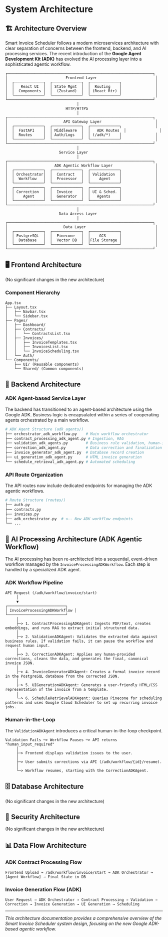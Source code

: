 # System Architecture

## 🏗️ Architecture Overview

Smart Invoice Scheduler follows a modern microservices architecture with clear separation of concerns between the frontend, backend, and AI processing services. The recent introduction of the **Google Agent Development Kit (ADK)** has evolved the AI processing layer into a sophisticated agentic workflow.

```
┌─────────────────────────────────────────────────────────────────┐
│                          Frontend Layer                          │
│  ┌─────────────┐  ┌─────────────┐  ┌─────────────┐               │
│  │   React UI  │  │ State Mgmt  │  │  Routing    │               │
│  │  Components │  │  (Zustand)  │  │ (React Rtr) │               │
│  └─────────────┘  └─────────────┘  └─────────────┘               │
└─────────────────────────────────────────────────────────────────┘
                                │
                           HTTP/HTTPS
                                │
┌─────────────────────────────────────────────────────────────────┐
│                         API Gateway Layer                        │
│  ┌─────────────┐  ┌─────────────┐  ┌─────────────┐               │
│  │  FastAPI    │  │ Middleware  │  │   ADK Routes  │               │
│  │  Routes     │  │ Auth/Logs   │  │ (/adk/*)    │               │
│  └─────────────┘  └─────────────┘  └─────────────┘               │
└─────────────────────────────────────────────────────────────────┘
                                │
                        Service Layer
                                │
┌─────────────────────────────────────────────────────────────────┐
│                     ADK Agentic Workflow Layer                   │
│  ┌─────────────┐  ┌─────────────┐  ┌─────────────┐               │
│  │ Orchestrator│  │  Contract   │  │ Validation  │               │
│  │  Workflow   │  │  Processor  │  │    Agent    │               │
│  └─────────────┘  └─────────────┘  └─────────────┘               │
│  ┌─────────────┐  ┌─────────────┐  ┌─────────────┐               │
│  │ Correction  │  │  Invoice    │  │ UI & Sched. │               │
│  │    Agent    │  │  Generator  │  │   Agents    │               │
│  └─────────────┘  └─────────────┘  └─────────────┘               │
└─────────────────────────────────────────────────────────────────┘
                                │
                        Data Access Layer
                                │
┌─────────────────────────────────────────────────────────────────┐
│                         Data Layer                               │
│  ┌─────────────┐  ┌─────────────┐  ┌─────────────┐               │
│  │ PostgreSQL  │  │  Pinecone   │  │    GCS      │               │
│  │  Database   │  │  Vector DB  │  │File Storage │               │
│  └─────────────┘  └─────────────┘  └─────────────┘               │
└─────────────────────────────────────────────────────────────────┘
```

## 🖥️ Frontend Architecture

(No significant changes in the new architecture)

### Component Hierarchy
```
App.tsx
├── Layout.tsx
│   ├── Navbar.tsx
│   └── Sidebar.tsx
├── Pages/
│   ├── Dashboard/
│   ├── Contracts/
│   │   └── ContractsList.tsx
│   ├── Invoices/
│   │   ├── InvoiceTemplates.tsx
│   │   ├── InvoicesList.tsx
│   │   └── InvoiceScheduling.tsx
│   └── Auth/
└── Components/
    ├── UI/ (Reusable components)
    └── Shared/ (Common components)
```

## 🔧 Backend Architecture

### ADK Agent-based Service Layer
The backend has transitioned to an agent-based architecture using the Google ADK. Business logic is encapsulated within a series of cooperating agents orchestrated by a main workflow.

```python
# ADK Agent Structure (adk_agents/)
├── orchestrator_adk_workflow.py    # Main workflow orchestrator
├── contract_processing_adk_agent.py # Ingestion, RAG
├── validation_adk_agents.py        # Business rule validation, human-in-the-loop
├── correction_adk_agent.py         # Data correction and finalization
├── invoice_generator_adk_agent.py  # Database record creation
├── ui_generation_adk_agent.py      # HTML invoice generation
└── schedule_retrieval_adk_agent.py # Automated scheduling
```

### API Route Organization
The API routes now include dedicated endpoints for managing the ADK agentic workflows.

```python
# Route Structure (routes/)
├── auth.py
├── contracts.py
├── invoices.py
├── adk_orchestrator.py  # <-- New ADK workflow endpoints
└── ...
```

## 🤖 AI Processing Architecture (ADK Agentic Workflow)

The AI processing has been re-architected into a sequential, event-driven workflow managed by the `InvoiceProcessingADKWorkflow`. Each step is handled by a specialized ADK agent.

### ADK Workflow Pipeline
```
API Request (/adk/workflow/invoice/start)
     │
     ▼
┌──────────────────────────┐
│ InvoiceProcessingADKWorkflow │
└──────────────────────────┘
     │
     ├─> 1. ContractProcessingADKAgent: Ingests PDF/text, creates embeddings, and runs RAG to extract initial structured data.
     │
     ├─> 2. ValidationADKAgent: Validates the extracted data against business rules. If validation fails, it can pause the workflow and request human input.
     │
     ├─> 3. CorrectionADKAgent: Applies any human-provided corrections, cleans the data, and generates the final, canonical invoice JSON.
     │
     ├─> 4. InvoiceGeneratorADKAgent: Creates a formal invoice record in the PostgreSQL database from the corrected JSON.
     │
     ├─> 5. UIGenerationADKAgent: Generates a user-friendly HTML/CSS representation of the invoice from a template.
     │
     └─> 6. ScheduleRetrievalADKAgent: Queries Pinecone for scheduling patterns and uses Google Cloud Scheduler to set up recurring invoice jobs.
```

### Human-in-the-Loop
The `ValidationADKAgent` introduces a critical human-in-the-loop checkpoint.
```
Validation Fails ─> Workflow Pauses ─> API returns "human_input_required"
     │
     ├─> Frontend displays validation issues to the user.
     │
     ├─> User submits corrections via API (/adk/workflow/{id}/resume).
     │
     └─> Workflow resumes, starting with the CorrectionADKAgent.
```

## 🗄️ Database Architecture

(No significant changes in the new architecture)

## 🔐 Security Architecture

(No significant changes in the new architecture)

## 📊 Data Flow Architecture

### ADK Contract Processing Flow
```
Frontend Upload → /adk/workflow/invoice/start → ADK Orchestrator → [Agent Workflow] → Final State in DB
```

### Invoice Generation Flow (ADK)
```
User Request → ADK Orchestrator → Contract Processing → Validation → Correction → Invoice Generation → UI Generation → Scheduling
```

---

*This architecture documentation provides a comprehensive overview of the Smart Invoice Scheduler system design, focusing on the new Google ADK-based agentic workflow.*

